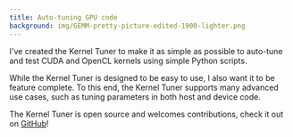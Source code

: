 ```yaml
---
title: Auto-tuning GPU code
background: img/GEMM-pretty-picture-edited-1900-lighter.png
---
```


I've created the Kernel Tuner to make it as simple as possible to auto-tune and test CUDA and OpenCL kernels using simple Python scripts.

While the Kernel Tuner is designed to be easy to use, I also want it to be feature complete.
To this end, the Kernel Tuner supports many advanced use cases, such as tuning parameters in both host and device code.

The Kernel Tuner is open source and welcomes contributions, check it out on
<a class="black-underlined" href="https://github.com/benvanwerkhoven/kernel_tuner">GitHub</a>!

